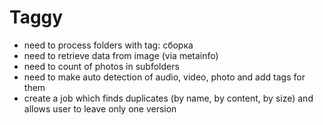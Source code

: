 # Taggy

- need to process folders with tag: сборка
- need to retrieve data from image (via metainfo)
- need to count of photos in subfolders
- need to make auto detection of audio, video, photo and add tags for them
- create a job which finds duplicates (by name, by content, by size) and allows user to leave only one version
